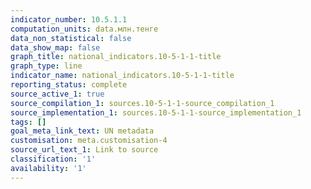 ```yaml
---
indicator_number: 10.5.1.1
computation_units: data.млн.тенге
data_non_statistical: false
data_show_map: false
graph_title: national_indicators.10-5-1-1-title
graph_type: line
indicator_name: national_indicators.10-5-1-1-title
reporting_status: complete
source_active_1: true
source_compilation_1: sources.10-5-1-1-source_compilation_1
source_implementation_1: sources.10-5-1-1-source_implementation_1
tags: []
goal_meta_link_text: UN metadata
customisation: meta.customisation-4
source_url_text_1: Link to source
classification: '1'
availability: '1'
---
```

